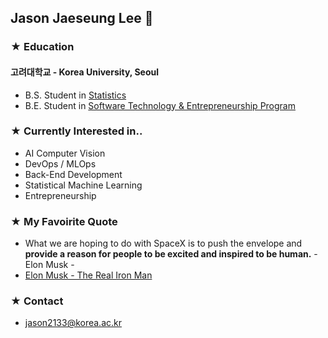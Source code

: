 ## Jason Jaeseung Lee 👋

### ★ Education
#### 고려대학교 - Korea University, Seoul
- B.S. Student in [Statistics](https://stat.korea.ac.kr/stat/index.do)
- B.E. Student in [Software Technology & Entrepreneurship Program](https://info.korea.ac.kr/info/under/sw_intro.do)

### ★ Currently Interested in..
- AI Computer Vision
- DevOps / MLOps
- Back-End Development
- Statistical Machine Learning
- Entrepreneurship

### ★ My Favoirite Quote
- What we are hoping to do with SpaceX is to push the envelope and **provide a reason for people to be excited and inspired to be human.** - Elon Musk -
- [Elon Musk - The Real Iron Man](https://www.youtube.com/watch?v=dv7powwD-tQ)

### ★ Contact
- jason2133@korea.ac.kr

<!--
**jason2133/jason2133** is a ✨ _special_ ✨ repository because its `README.md` (this file) appears on your GitHub profile.

Here are some ideas to get you started:

- 🔭 I’m currently working on ...
- 🌱 I’m currently learning ...
- 👯 I’m looking to collaborate on ...
- 🤔 I’m looking for help with ...
- 💬 Ask me about ...
- 📫 How to reach me: ...
- 😄 Pronouns: ...
- ⚡ Fun fact: ...
-->
